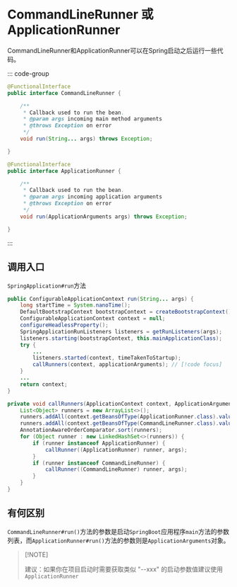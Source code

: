 # CommandLineRunner 或 ApplicationRunner

CommandLineRunner和ApplicationRunner可以在Spring启动之后运行一些代码。

::: code-group

```java [CommandLineRunner]
@FunctionalInterface
public interface CommandLineRunner {

	/**
	 * Callback used to run the bean.
	 * @param args incoming main method arguments
	 * @throws Exception on error
	 */
	void run(String... args) throws Exception;

}
```

```java [ApplicationRunner]
@FunctionalInterface
public interface ApplicationRunner {

	/**
	 * Callback used to run the bean.
	 * @param args incoming application arguments
	 * @throws Exception on error
	 */
	void run(ApplicationArguments args) throws Exception;

}
```

:::

## 调用入口

`SpringApplication#run`方法



```java
public ConfigurableApplicationContext run(String... args) {
    long startTime = System.nanoTime();
    DefaultBootstrapContext bootstrapContext = createBootstrapContext();
    ConfigurableApplicationContext context = null;
    configureHeadlessProperty();
    SpringApplicationRunListeners listeners = getRunListeners(args);
    listeners.starting(bootstrapContext, this.mainApplicationClass);
    try {
        ...
        listeners.started(context, timeTakenToStartup);
        callRunners(context, applicationArguments); // [!code focus]
    }
    ...
    return context;
}

private void callRunners(ApplicationContext context, ApplicationArguments args) { // [!code focus:14]
    List<Object> runners = new ArrayList<>();
    runners.addAll(context.getBeansOfType(ApplicationRunner.class).values());
    runners.addAll(context.getBeansOfType(CommandLineRunner.class).values());
    AnnotationAwareOrderComparator.sort(runners);
    for (Object runner : new LinkedHashSet<>(runners)) {
        if (runner instanceof ApplicationRunner) {
            callRunner((ApplicationRunner) runner, args);
        }
        if (runner instanceof CommandLineRunner) {
            callRunner((CommandLineRunner) runner, args);
        }
    }
}
```

## 有何区别

`CommandLineRunner#run()`方法的参数是启动`SpringBoot`应用程序`main`方法的参数列表，而`ApplicationRunner#run()`方法的参数则是`ApplicationArguments`对象。

>   [!NOTE]
>
>   建议：如果你在项目启动时需要获取类似 "--xxx" 的启动参数值建议使用`ApplicationRunner`
